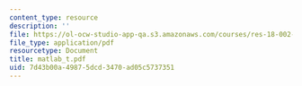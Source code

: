 ```yaml
---
content_type: resource
description: ''
file: https://ol-ocw-studio-app-qa.s3.amazonaws.com/courses/res-18-002-introduction-to-matlab-spring-2008/7d43b00a49875dcd3470ad05c5737351_matlab_t.pdf
file_type: application/pdf
resourcetype: Document
title: matlab_t.pdf
uid: 7d43b00a-4987-5dcd-3470-ad05c5737351
---
```

